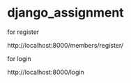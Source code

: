 # django_assignment

for register 

http://localhost:8000/members/register/

for login 

http://localhost:8000/login